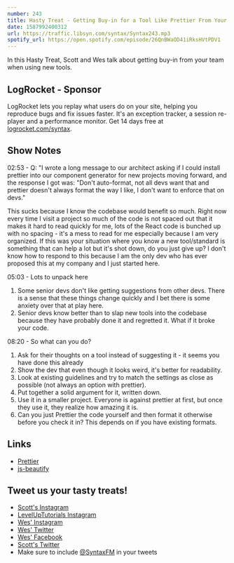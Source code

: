 ```yaml
---
number: 243
title: Hasty Treat - Getting Buy-in for a Tool Like Prettier From Your Team
date: 1587992400312
url: https://traffic.libsyn.com/syntax/Syntax243.mp3
spotify_url: https://open.spotify.com/episode/26QnBWaOD41iRksHVtPDV1
---
```


In this Hasty Treat, Scott and Wes talk about getting buy-in from your team when using new tools. 

## LogRocket - Sponsor
LogRocket lets you replay what users do on your site, helping you reproduce bugs and fix issues faster. It's an exception tracker, a session re-player and a performance monitor. Get 14 days free at [logrocket.com/syntax](https://logrocket.com/syntax).

## Show Notes

02:53 - Q: "I wrote a long message to our architect asking if I could install prettier into our component generator for new projects moving forward, and the response I got was: "Don't auto-format, not all devs want that and prettier doesn't always format the way I like, I don't want to enforce that on devs."

This sucks because I know the codebase would benefit so much. Right now every time I visit a project so much of the code is not spaced out that it makes it hard to read quickly for me, lots of the React code is bunched up with no spacing - it's a mess to read for me especially because I am very organized. If this was your situation where you know a new tool/standard is something that can help a lot but it's shot down, do you just give up? I don't know how to respond to this because I am the only dev who has ever proposed this at my company and I just started here.

05:03 - Lots to unpack here

1. Some senior devs don't like getting suggestions from other devs. There is a sense that these things change quickly and I bet there is some anxiety over that at play here.
2. Senior devs know better than to slap new tools into the codebase because they have probably done it and regretted it. What if it broke your code.

08:20 - So what can you do?

1. Ask for their thoughts on a tool instead of suggesting it - it seems you have done this already
2. Show the dev that even though it looks weird, it's better for readability. 
3. Look at existing guidelines and try to match the settings as close as possible (not always an option with prettier).
4. Put together a solid argument for it, written down.
5. Use it in a smaller project. Everyone is against prettier at first, but once they use it, they realize how amazing it is.
6. Can you just Prettier the code yourself and then format it otherwise before you check it in? This depends on if you have existing formats.

## Links
* [Prettier](https://prettier.io/)
* [js-beautify](https://github.com/beautify-web/js-beautify)

## Tweet us your tasty treats!
* [Scott's Instagram](https://www.instagram.com/stolinski/)
* [LevelUpTutorials Instagram](https://www.instagram.com/LevelUpTutorials/)
* [Wes' Instagram](https://www.instagram.com/wesbos/)
* [Wes' Twitter](https://twitter.com/wesbos)
* [Wes' Facebook](https://www.facebook.com/wesbos.developer)
* [Scott's Twitter](https://twitter.com/stolinski)
* Make sure to include [@SyntaxFM](https://twitter.com/SyntaxFM) in your tweets